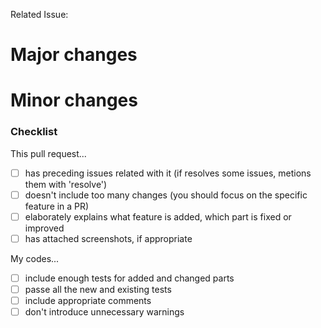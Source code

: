 Related Issue:



# Major changes





# Minor changes





### Checklist
This pull request...
- [ ] has preceding issues related with it (if resolves some issues, metions them with 'resolve')
- [ ] doesn't include too many changes (you should focus on the specific feature in a PR)
- [ ] elaborately explains what feature is added, which part is fixed or improved
- [ ] has attached screenshots, if appropriate

My codes...
- [ ] include enough tests for added and changed parts
- [ ] passe all the new and existing tests
- [ ] include appropriate comments
- [ ] don't introduce unnecessary warnings
